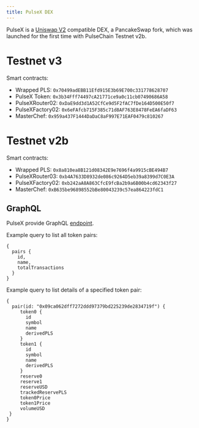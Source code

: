 ```yaml
---
title: PulseX DEX
---
```


PulseX is a [Uniswap V2](https://docs.uniswap.org/protocol/V2/introduction) compatible DEX, a PancakeSwap fork, which was launched for the first time with PulseChain Testnet v2b.

# Testnet v3

Smart contracts:
- Wrapped PLS: `0x70499adEBB11Efd915E3b69E700c331778628707`
- PulseX Token: `0x3b34Fff74497cA21771ce9a0c11cb07490686A58`
- PulseXRouter02: `0xDaE9dd3d1A52CfCe9d5F2fAC7fDe164D500E50f7`
- PulseXFactory02: `0x6eFAfcb715F385c71d8AF763E8478FeEA6faDF63`
- MasterChef: `0x959a437F1444DaDaC8aF997E71EAF0479c810267`

# Testnet v2b

Smart contracts:
- Wrapped PLS: `0x8a810ea8B121d08342E9e7696f4a9915cBE494B7`
- PulseXRouter03: `0xb4A7633D8932de086c9264D5eb39a8399d7C0E3A`
- PulseXFactory02: `0xb242aA8A863CfcE9fcBa2b9a6B00b4cd62343f27`
- MasterChef: `0xB635be96898552bBe80043239c57ea864223fdC1`

## GraphQL
PulseX provide GraphQL [endpoint](https://graph.v3.testnet.pulsechain.com/subgraphs/name/pulsechain/pulsex).

Example query to list all token pairs:
```
{
  pairs {
    id,
    name,
    totalTransactions
  }
}
```

Example query to list details of a specified token pair:
```
{
  pair(id: "0x09ca062dff7272ddd97379bd225239de2834719f") {
     token0 {
       id
       symbol
       name
       derivedPLS
     }
     token1 {
       id
       symbol
       name
       derivedPLS
     }
     reserve0
     reserve1
     reserveUSD
     trackedReservePLS
     token0Price
     token1Price
     volumeUSD
 }
}
```
